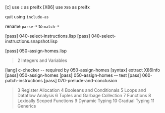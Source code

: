 [c] use `c` as preifx
[X86] use `X86` as preifx

quit using `include-as`

rename `parse-*` to `match-*`

[pass] 040-select-instructions.lisp
[pass] 040-select-instructions.snapshot.lisp

[pass] 050-assign-homes.lisp

> 2 Integers and Variables

[lang] c-checker -- required by 050-assign-homes
[syntax] extract X86Info
[pass] 050-assign-homes
[pass] 050-assign-homes -- test
[pass] 060-patch-instructions
[pass] 070-prelude-and-conclusion

> 3 Register Allocation
> 4 Booleans and Conditionals
> 5 Loops and Dataflow Analysis
> 6 Tuples and Garbage Collection
> 7 Functions
> 8 Lexically Scoped Functions
> 9 Dynamic Typing
> 10 Gradual Typing
> 11 Generics
